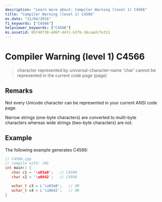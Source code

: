 ```yaml
---
description: "Learn more about: Compiler Warning (level 1) C4566"
title: "Compiler Warning (level 1) C4566"
ms.date: "11/04/2016"
f1_keywords: ["C4566"]
helpviewer_keywords: ["C4566"]
ms.assetid: 65f40730-e86f-447c-b37b-16caadcfe311
---
```

# Compiler Warning (level 1) C4566

> character represented by universal-character-name 'char' cannot be represented in the current code page (page)

## Remarks

Not every Unicode character can be represented in your current ANSI code page.

Narrow strings (one-byte characters) are converted to multi-byte characters whereas wide strings (two-byte characters) are not.

## Example

The following example generates C4566:

```cpp
// C4566.cpp
// compile with: /W1
int main() {
   char c1 = '\u03a0';   // C4566
   char c2 = '\u0642';   // C4566

   wchar_t c3 = L'\u03a0';   // OK
   wchar_t c4 = L'\u0642';   // OK
}
```

